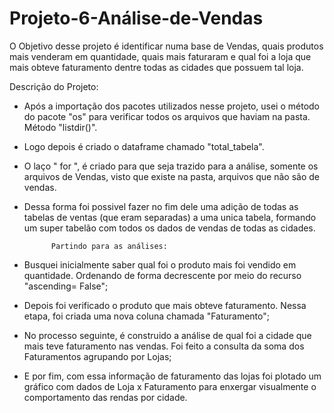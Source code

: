 # Projeto-6-Análise-de-Vendas


O Objetivo desse projeto é identificar numa base de Vendas, quais produtos mais venderam em quantidade, quais mais faturaram e qual foi a loja que mais obteve faturamento dentre todas as cidades que possuem tal loja.

Descrição do Projeto:

- Após a importação dos pacotes utilizados nesse projeto, usei o método do pacote "os" para verificar todos os arquivos que haviam na pasta. Método "listdir()".
- Logo depois é criado o dataframe chamado "total_tabela".
- O laço " for ", é criado para que seja trazido para a análise, somente os arquivos de Vendas, visto que existe na pasta, arquivos que não são de vendas.
- Dessa forma foi possivel fazer no fim dele uma adição de todas as tabelas de ventas (que eram separadas) a uma unica tabela, formando um super tabelão com todos os dados de vendas de todas as cidades.

            Partindo para as análises:
- Busquei inicialmente saber qual foi o produto mais foi vendido em quantidade. Ordenando de forma decrescente por meio do recurso "ascending= False";
- Depois foi verificado o produto que mais obteve faturamento. Nessa etapa, foi criada uma nova coluna chamada "Faturamento";
- No processo seguinte, é construido a análise de qual foi a cidade que mais teve faturamento nas vendas. Foi feito a consulta da soma dos Faturamentos  agrupando por Lojas;
- E por fim, com essa informação de faturamento das lojas foi plotado um gráfico com dados de Loja x Faturamento para enxergar visualmente o comportamento das rendas por cidade.
